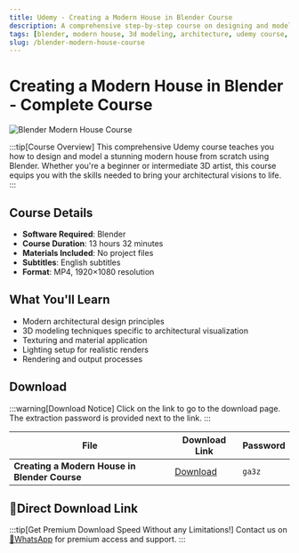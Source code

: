 ```yaml
---
title: Udemy - Creating a Modern House in Blender Course
description: A comprehensive step-by-step course on designing and modeling a stunning modern house from scratch using Blender. Perfect for beginners and intermediate 3D artists.
tags: [blender, modern house, 3d modeling, architecture, udemy course, blender tutorial, architectural visualization, 3d design, rendering, lighting]
slug: /blender-modern-house-course
---
```


<!-- Above is frontmatter Part - generated based on content to meet Google SEO requirements, balancing automation efficiency with Google's E-E-A-T principles -->

# Creating a Modern House in Blender - Complete Course

![Blender Modern House Course](https://www.gfxcamp.com/wp-content/uploads/2025/09/Udemy-Creating-a-Modern-House-In-Blender-Course.jpg)

:::tip[Course Overview]
This comprehensive Udemy course teaches you how to design and model a stunning modern house from scratch using Blender. Whether you're a beginner or intermediate 3D artist, this course equips you with the skills needed to bring your architectural visions to life.
:::

## Course Details

- **Software Required**: Blender
- **Course Duration**: 13 hours 32 minutes
- **Materials Included**: No project files
- **Subtitles**: English subtitles
- **Format**: MP4, 1920×1080 resolution

## What You'll Learn

- Modern architectural design principles
- 3D modeling techniques specific to architectural visualization
- Texturing and material application
- Lighting setup for realistic renders
- Rendering and output processes

## Download

:::warning[Download Notice]
Click on the link to go to the download page. The extraction password is provided next to the link.
:::

| File | Download Link | Password |
|------|---------------|----------|
| **Creating a Modern House in Blender Course** | [Download](https://pan.baidu.com/s/1KIvwJgZjzhA-rzUXAbstWA?pwd=ga3z) | `ga3z` |

## 🚀Direct Download Link
:::tip[Get Premium Download Speed Without any Limitations!]
Contact us on [💬WhatsApp](https://wa.me/+8613237610083) for premium  access and support.
:::